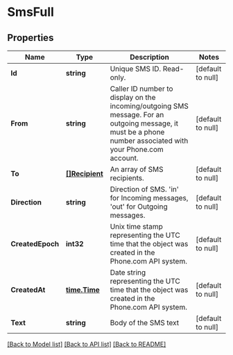 # SmsFull

## Properties
Name | Type | Description | Notes
------------ | ------------- | ------------- | -------------
**Id** | **string** | Unique SMS ID. Read-only. | [default to null]
**From** | **string** | Caller ID number to display on the incoming/outgoing SMS message. For an outgoing message, it must be a phone number associated with your Phone.com account. | [default to null]
**To** | [**[]Recipient**](Recipient.md) | An array of SMS recipients. | [default to null]
**Direction** | **string** | Direction of SMS. &#39;in&#39; for Incoming messages, &#39;out&#39; for Outgoing messages. | [default to null]
**CreatedEpoch** | **int32** | Unix time stamp representing the UTC time that the object was created in the Phone.com API system. | [default to null]
**CreatedAt** | [**time.Time**](time.Time.md) | Date string representing the UTC time that the object was created in the Phone.com API system. | [default to null]
**Text** | **string** | Body of the SMS text | [default to null]

[[Back to Model list]](../README.md#documentation-for-models) [[Back to API list]](../README.md#documentation-for-api-endpoints) [[Back to README]](../README.md)


